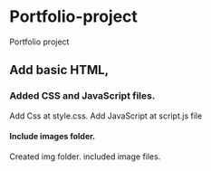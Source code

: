 # Portfolio-project
Portfolio project
## Add basic HTML, 
### Added CSS and JavaScript files.
Add Css at style.css.
Add JavaScript at script.js file
#### Include images folder.
Created img folder.
included image files.


